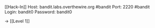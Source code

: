 [[Hack-In]]
Host: bandit.labs.overthewire.org  #bandit
Port: 2220 #bandit
Login: bandit0
Password: bandit0

-> [[Level 1]]